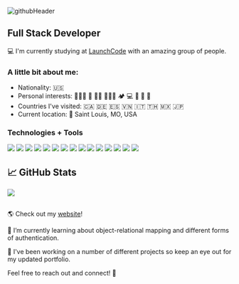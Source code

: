 ![githubHeader](https://user-images.githubusercontent.com/79928899/124009403-2d6dcf80-d9a3-11eb-8127-28defedce0fc.png)

## Full Stack Developer

💻 I'm currently studying at [LaunchCode](https://www.launchcode.org/about) with an amazing group of people.

### A little bit about me:

- Nationality: 🇺🇸
- Personal interests: 🧘🏻‍♂️ 🛫 💪🏽 🏄🏻‍♂️ 🏕 💻 🎸 🏈 🌱
- Countries I've visited: 🇨🇦 🇩🇪 🇪🇸 🇻🇳 🇮🇹 🇹🇭 🇲🇽 🇯🇵
- Current location: 📍 Saint Louis, MO, USA

### Technologies + Tools

![](https://img.shields.io/badge/OS-MacOS-informational?style=flat&logo=apple&logoColor=white&color=ff9999)
![](https://img.shields.io/badge/Editor-IntelliJ_IDEA-informational?style=flat&logo=intellij-idea&logoColor=white&color=ff9999)
![](https://img.shields.io/badge/Editor-Visual_Studio_Code-informational?style=flat&logo=visualstudiocode&logoColor=white&color=ff9999)
![](https://img.shields.io/badge/Code-JavaScript-informational?style=flat&logo=javascript&logoColor=white&color=ff9999)
![](https://img.shields.io/badge/Code-TypeScript-informational?style=flat&logo=typescript&logoColor=white&color=ff9999)
![](https://img.shields.io/badge/Code-Java-informational?style=flat&logo=java&logoColor=white&color=ff9999)
![](https://img.shields.io/badge/Code-Java-informational?style=flat&logo=java&logoColor=white&color=ff9999)
![](https://img.shields.io/badge/Code-React-informational?style=flat&logo=react&logoColor=white&color=ff9999)
![](https://img.shields.io/badge/Code-Angular-informational?style=flat&logo=angular&logoColor=white&color=ff9999)
![](https://img.shields.io/badge/Code-Spring-informational?style=flat&logo=spring&logoColor=white&color=ff9999)
![](https://img.shields.io/badge/Code-Thymeleaf-informational?style=flat&logo=thymeleaf&logoColor=white&color=ff9999)
![](https://img.shields.io/badge/Tools-MySQL-informational?style=flat&logo=mysql&logoColor=white&color=ff9999)
![](https://img.shields.io/badge/Tools-Bootstrap-informational?style=flat&logo=bootstrap&logoColor=white&color=ff9999)
![](https://img.shields.io/badge/Tools-AdobeCC-informational?style=flat&logo=adobe&logoColor=white&color=ff9999)
![](https://img.shields.io/badge/Cloud-Heroku-informational?style=flat&logo=heroku&logoColor=white&color=ff9999)

## &#x1f4c8; GitHub Stats

<a href="https://github.com/skylerhogan/skylerhogan">
  <img align="center" src="https://github-readme-stats.vercel.app/api/top-langs/?username=skylerhogan&hide=html,css,tex&title_color=ffffff&text_color=c9cacc&icon_color=2bbc8a&bg_color=1d1f21&langs_count=3" />
</a>
<!-- <a href="https://github.com/skylerhogan/skylerhogan">
  <img align="center" src="https://github-readme-stats.vercel.app/api?username=skylerhogan&show_icons=true&line_height=27&count_private=true&title_color=ffffff&text_color=c9cacc&icon_color=2bbc8a&bg_color=1d1f21" alt="Skyler's GitHub Stats" />
</a> -->

##
🌎 Check out my [website](http://www.skylerhogan.com/)!

🌱 I’m currently learning about object-relational mapping and different forms of authentication.

🔭 I've been working on a number of different projects so keep an eye out for my updated portfolio.

Feel free to reach out and connect! 💬
